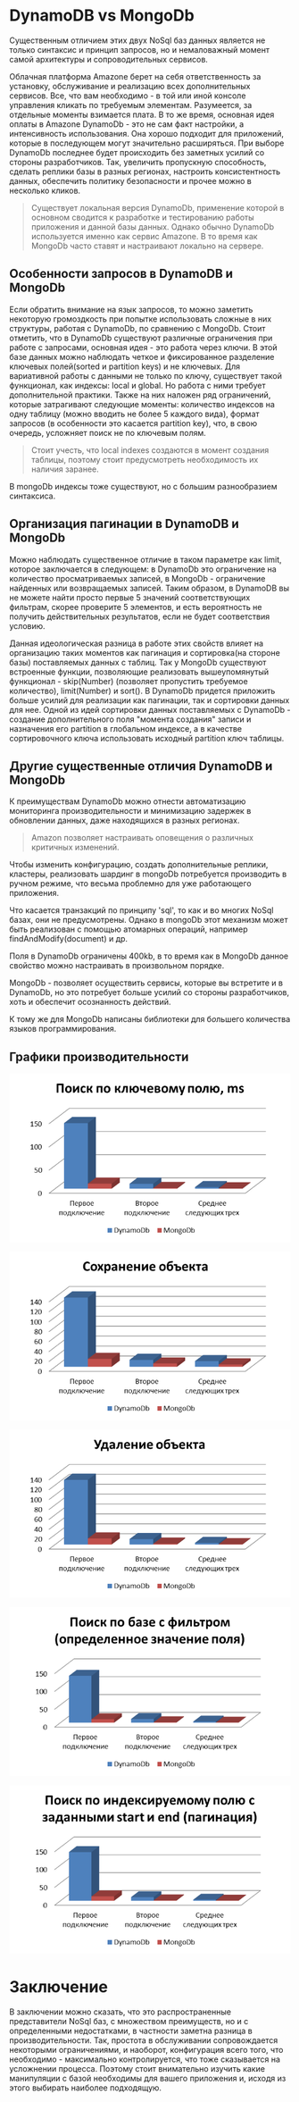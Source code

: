 # DynamoDB vs MongoDb

Существенным отличием этих двух NoSql баз данных является не только синтаксис и принцип запросов, но и немаловажный момент самой архитектуры и сопроводительных сервисов. 

Облачная платформа Amazone берет на себя ответственность  за установку, обслуживание и реализацию всех дополнительных сервисов. Все, что вам необходимо - в той или иной консоле управления кликать по требуемым элементам. Разумеется, за отдельные моменты взимается плата. В то же время, основная идея оплаты в Amazone DynamoDb - это не сам факт настройки, а интенсивность использования. Она хорошо подходит для приложений, которые в последующем могут значительно расширяться. При выборе DynamoDb последнее будет происходить без заметных усилий со стороны разработчиков. Так, увеличить пропускную способность, сделать реплики базы в разных регионах, настроить консистентность данных, обеспечить политику безопасности и прочее можно в несколько кликов. 
> Существует локальная версия DynamoDb, применение которой в основном сводится к разработке и тестированию работы приложения и данной базы данных. Однако обычно DynamoDb используется именно как сервис Amazone. В то время как MongoDb часто ставят и настраивают локально на сервере.

## Особенности запросов в DynamoDB и MongoDb

Если обратить внимание на язык запросов, то можно заметить некоторую громоздкость при попытке использовать сложные в них структуры, работая с DynamoDb, по сравнению с MongoDb. Стоит отметить, что в DynamoDb существуют различные ограничения при работе с запросами, основная идея - это работа через ключи. В этой базе данных можно наблюдать четкое и фиксированное разделение ключевых полей(sorted и partition keys) и не ключевых. Для вариативной работы с данными не только по ключу, существует такой функционал, как индексы: local и global. Но работа с ними требует дополнительной практики. Также на них наложен ряд ограничений, которые затрагивают следующие моменты: количество индексов на одну таблицу (можно вводить не более 5 каждого вида), формат запросов (в особенности это касается partition key), что, в свою очередь, усложняет поиск не по ключевым полям.
> Стоит учесть, что local indexes создаются в момент создания таблицы, поэтому стоит предусмотреть необходимость их наличия заранее.

В mongoDb индексы тоже существуют, но с б*о*льшим разнообразием синтаксиса.

## Организация пагинации в DynamoDB и MongoDb

Можно наблюдать существенное отличие в таком параметре как limit, которое заключается в следующем: в DynamoDb это ограничение на количество просматриваемых  записей, в MongoDb - ограничение найденных или возвращаемых записей. Таким образом, в DynamoDB вы не можете найти просто первые 5 значений соответствующих  фильтрам, скорее проверите 5 элементов, и есть вероятность не получить действительных результатов, если не будет соответствия условию. 

Данная идеологическая разница в работе этих свойств влияет на организацию таких моментов как пагинация и сортировка(на стороне базы) поставляемых данных с таблиц. Так у MongoDb существуют встроенные функции, позволяющие реализовать вышеупомянутый функционал - skip(Number) (позволяет пропустить требуемое количество), limit(Number) и sort(). В DynamoDb придется приложить больше усилий для реализации как пагинации, так и сортировки данных для нее. Одной из идей сортировки данных поставляемых с DynamoDb - создание дополнительного поля "момента создания" записи и назначения его partition в глобальном индексе, а в качестве сортировочного ключа использовать исходный partition ключ таблицы.

## Другие существенные отличия DynamoDB и MongoDb

К преимуществам DynamoDb  можно отнести автоматизацию мониторинга производительности и минимизацию задержек в обновлении данных, даже находящихся в разных регионах.
> Amazon позволяет настраивать оповещения о различных критичных изменений.

Чтобы изменить конфигурацию, создать дополнительные реплики, кластеры, реализовать шардинг в mongoDb потребуется производить в ручном режиме, что весьма проблемно для уже работающего приложения.

Что касается транзакций по принципу 'sql', то как и во многих NoSql базах, они не предусмотрены. Однако в mongoDb этот механизм может быть реализован с помощью атомарных операций, например findAndModify(document) и др.

Поля в DynamoDb ограничены 400kb, в то время как в MongoDb данное свойство можно настраивать в произвольном порядке.

MongoDb - позволяет осуществить сервисы, которые вы встретите и в DynamoDb, но это потребует больше усилий со стороны разработчиков, хоть и обеспечит осознанность действий.

К тому же для MongoDb написаны библиотеки для б*о*льшего количества языков программирования.

## Графики производительности

![](https://github.com/PerminovaAnastasia/Images/blob/master/Images/Рисунок1.png)

![](https://github.com/PerminovaAnastasia/Images/blob/master/Images/Рисунок2.png)

![](https://github.com/PerminovaAnastasia/Images/blob/master/Images/Рисунок3.png)

![](https://github.com/PerminovaAnastasia/Images/blob/master/Images/Рисунок4.png)

![](https://github.com/PerminovaAnastasia/Images/blob/master/Images/Рисунок5.png)

# Заключение
В заключении можно сказать, что это распространенные представители NoSql баз, с множеством преимуществ, но и с определенными недостатками, в частности заметна разница в производительности. Так, простота в обслуживании сопровождается некоторыми ограничениями, и наоборот, конфигурация всего того, что необходимо - максимально контролируется, что тоже сказывается на усложнении процесса. Поэтому стоит внимательно изучить какие манипуляции с базой необходимы для вашего приложения и, исходя из этого выбирать наиболее подходящую.

